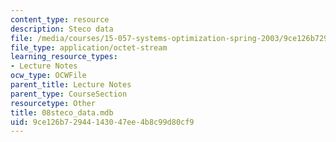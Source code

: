 ```yaml
---
content_type: resource
description: Steco data
file: /media/courses/15-057-systems-optimization-spring-2003/9ce126b72944143047ee4b8c99d80cf9_08steco_data.mdb
file_type: application/octet-stream
learning_resource_types:
- Lecture Notes
ocw_type: OCWFile
parent_title: Lecture Notes
parent_type: CourseSection
resourcetype: Other
title: 08steco_data.mdb
uid: 9ce126b7-2944-1430-47ee-4b8c99d80cf9
---
```

